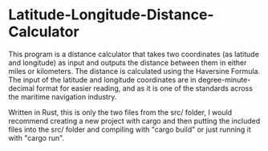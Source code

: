 # Latitude-Longitude-Distance-Calculator

This program is a distance calculator that takes two coordinates (as latitude and longitude) as input and outputs the distance between them in either miles or kilometers. The distance is calculated using the Haversine Formula. The input of the latitude and longitude coordinates are in degree-minute-decimal format for easier reading, and as it is one of the standards across the maritime navigation industry. 

Written in Rust, this is only the two files from the src/ folder, I would recommend creating a new project with cargo and then putting the included files into the src/ folder and compiling with "cargo build" or just running it with "cargo run".
